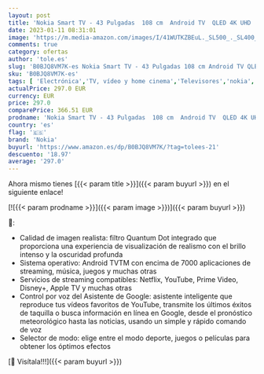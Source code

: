 ```yaml
---
layout: post
title: 'Nokia Smart TV - 43 Pulgadas  108 cm  Android TV  QLED 4K UHD  Dolby Vision  HDR10  DVB-C/S2/T2  Netflix  Prime Video  Disney '
date: 2023-01-11 08:31:01
image: 'https://m.media-amazon.com/images/I/41WUTKZBEuL._SL500_._SL400_.jpg'
comments: true
category: ofertas
author: 'tole.es'
slug: 'B0BJQ8VM7K-es Nokia Smart TV - 43 Pulgadas 108 cm Android TV QLED 4K UHD...'
sku: 'B0BJQ8VM7K-es'
tags: [ 'Electrónica','TV, vídeo y home cinema','Televisores','nokia','smart','tv','🇪🇸', ]
actualPrice: 297.0 EUR
currency: EUR
price: 297.0
comparePrice: 366.51 EUR
prodname: 'Nokia Smart TV - 43 Pulgadas  108 cm  Android TV  QLED 4K UHD  Dolby Vision  HDR10  DVB-C/S2/T2  Netflix  Prime Video  Disney '
country: 'es'
flag: '🇪🇸'
brand: 'Nokia'
buyurl: 'https://www.amazon.es/dp/B0BJQ8VM7K/?tag=tolees-21'
descuento: '18.97'
average: '297.0'
---
```


Ahora mismo tienes [{{< param title >}}]({{< param buyurl >}}) en el siguiente enlace!

[![{{< param prodname >}}]({{< param image >}})]({{< param buyurl >}})

🔎:

- Calidad de imagen realista: filtro Quantum Dot integrado que proporciona una experiencia de visualización de realismo con el brillo intenso y la oscuridad profunda
- Sistema operativo: Android TVTM con encima de 7000 aplicaciones de streaming, música, juegos y muchas otras
- Servicios de streaming compatibles: Netflix, YouTube, Prime Video, Disney+, Apple TV y muchas otras
- Control por voz del Asistente de Google: asistente inteligente que reproduce tus vídeos favoritos de YouTube, transmite los últimos éxitos de taquilla o busca información en línea en Google, desde el pronóstico meteorológico hasta las noticias, usando un simple y rápido comando de voz
- Selector de modo: elige entre el modo deporte, juegos o películas para obtener los óptimos efectos

[🛒 Visítala!!!]({{< param buyurl >}})
